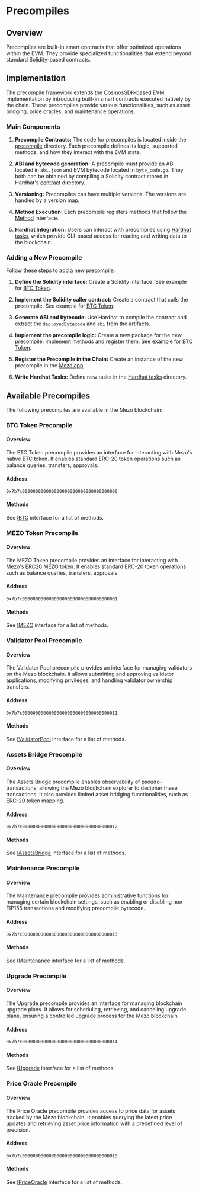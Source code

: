 # Precompiles

## Overview

Precompiles are built-in smart contracts that offer optimized operations within
the EVM. They provide specialized functionalities that extend beyond standard
Solidity-based contracts.

## Implementation

The precompile framework extends the CosmosSDK-based EVM implementation by
introducing built-in smart contracts executed natively by the chain. These
precompiles provide various functionalities, such as asset bridging, price
oracles, and maintenance operations.

### Main Components

1. **Precompile Contracts:** The code for precompiles is located inside the
   [precompile](https://github.com/mezo-org/mezod/tree/main/precompile) directory.
   Each precompile defines its logic, supported methods, and how they
   interact with the EVM state.

2. **ABI and bytecode generation:** A precompile must provide an ABI located in
   `abi.json` and EVM bytecode located in `byte_code.go`. They both can be
   obtained by compiling a Solidity contract stored in Hardhat's
   [contract](https://github.com/mezo-org/mezod/tree/main/precompile/hardhat/contracts)
   directory.

3. **Versioning:** Precompiles can have multiple versions. The versions are
   handled by a version map.

4. **Method Execution:** Each precompile registers methods that follow the
   [Method](https://github.com/mezo-org/mezod/blob/main/precompile/method.go#L30)
   interface.

5. **Hardhat Integration:** Users can interact with precompiles using
   [Hardhat tasks](https://github.com/mezo-org/mezod/tree/main/precompile/hardhat/tasks),
   which provide CLI-based access for reading and writing data to the blockchain.

### Adding a New Precompile

Follow these steps to add a new precompile:

1. **Define the Solidity interface:** Create a Solidity interface. See example
   for [BTC Token](https://github.com/mezo-org/mezod/tree/main/precompile/btctoken).

2. **Implement the Solidity caller contract:** Create a contract that calls the
   precompile. See example for
   [BTC Token](https://github.com/mezo-org/mezod/blob/main/precompile/hardhat/contracts/BTCCaller.sol).

3. **Generate ABI and bytecode:** Use Hardhat to compile the contract and
   extract the `deployedBytecode` and `abi` from the artifacts.

4. **Implement the precompile logic:** Create a new package for the new
   precompile. Implement methods and register them. See example for
   [BTC Token](https://github.com/mezo-org/mezod/tree/main/precompile/btctoken).

5. **Register the Precompile in the Chain:** Create an instance of the new precompile
   in the [Mezo app](https://github.com/mezo-org/mezod/blob/main/app/app.go#L898)

6. **Write Hardhat Tasks:** Define new tasks in the
   [Hardhat tasks](https://github.com/mezo-org/mezod/tree/main/precompile/hardhat/tasks) directory.

## Available Precompiles

The following precompiles are available in the Mezo blockchain:

### BTC Token Precompile

#### Overview

The BTC Token precompile provides an interface for interacting with Mezo's
native BTC token. It enables standard ERC-20 token operations such as balance
queries, transfers, approvals.

#### Address

```
0x7b7c000000000000000000000000000000000000
```

#### Methods

See [IBTC](https://github.com/mezo-org/mezod/blob/main/precompile/btctoken/IBTC.sol)
interface for a list of methods.

### MEZO Token Precompile

#### Overview

The MEZO Token precompile provides an interface for interacting with Mezo's
ERC20 MEZO token. It enables standard ERC-20 token operations such as balance
queries, transfers, approvals.

#### Address

```
0x7b7c000000000000000000000000000000000001
```

#### Methods

<!-- markdown-link-check-disable-next-line -->
See [IMEZO](https://github.com/mezo-org/mezod/blob/main/precompile/mezotoken/IMEZO.sol)
interface for a list of methods.

### Validator Pool Precompile

#### Overview

The Validator Pool precompile provides an interface for managing validators on
the Mezo blockchain. It allows submitting and approving validator applications,
modifying privileges, and handling validator ownership transfers.

#### Address

```
0x7b7c000000000000000000000000000000000011
```

#### Methods

See [IValidatorPool](https://github.com/mezo-org/mezod/blob/main/precompile/validatorpool/IValidatorPool.sol)
interface for a list of methods.

### Assets Bridge Precompile

#### Overview

The Assets Bridge precompile enables observability of pseudo-transactions,
allowing the Mezo blockchain explorer to decipher these transactions. It also
provides limited asset bridging functionalities, such as ERC-20 token mapping.

#### Address

```
0x7b7c000000000000000000000000000000000012
```

#### Methods

See [IAssetsBridge](https://github.com/mezo-org/mezod/blob/main/precompile/assetsbridge/IAssetsBridge.sol)
interface for a list of methods.

### Maintenance Precompile

#### Overview

The Maintenance precompile provides administrative functions for managing
certain blockchain settings, such as enabling or disabling non-EIP155
transactions and modifying precompile bytecode.

#### Address

```
0x7b7c000000000000000000000000000000000013
```

#### Methods

See [IMaintenance](https://github.com/mezo-org/mezod/blob/main/precompile/maintenance/IMaintenance.sol)
interface for a list of methods.

### Upgrade Precompile

#### Overview

The Upgrade precompile provides an interface for managing blockchain upgrade plans.
It allows for scheduling, retrieving, and canceling upgrade plans, ensuring
a controlled upgrade process for the Mezo blockchain.

#### Address

```
0x7b7c000000000000000000000000000000000014
```

#### Methods

See [IUpgrade](https://github.com/mezo-org/mezod/blob/main/precompile/upgrade/IUpgrade.sol)
interface for a list of methods.

### Price Oracle Precompile

#### Overview

The Price Oracle precompile provides access to price data for assets tracked
by the Mezo blockchain. It enables querying the latest price updates and
retrieving asset price information with a predefined level of precision.

#### Address

```
0x7b7c000000000000000000000000000000000015
```

#### Methods

See [IPriceOracle](https://github.com/mezo-org/mezod/blob/main/precompile/priceoracle/IPriceOracle.sol)
interface for a list of methods.
